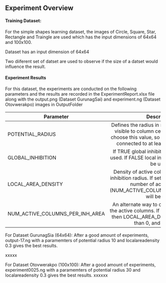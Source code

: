 ## Experiment Overview

#### Training Dataset:

For the simple shapes learning dataset, the images of Circle, Square, Star, Rectangle and Traingle are used which has the input dimensions of 64x64 and 100x100.

Dataset has an input dimension of 64x64


Two diiferent set of datset are used to observe if the size of a datset would influence the result.

#### Experiment Results

For this dataset, the experiments are conducted on the following parameters and the results are recorded in the ExperimentReport.xlsx file along with the output.png (Dataset GurunagSai) and experiment.ng (Dataset Otovwerakpo) images in OutputFolder

| Parameter       | Description         |
| ------------- |:-------------:|
| POTENTIAL_RADIUS      |Defines the radius in number of input cells visible to column cells. It is important to choose this value, so every input neuron is connected to at least a single column. |
| GLOBAL_INHIBITION      |If TRUE global inhibition algorithm will be used. If FALSE local inhibition algorithm will be used. |
| LOCAL_AREA_DENSITY      |Density of active columns inside of local inhibition radius. If set on value < 0, explicit number of active columns (NUM_ACTIVE_COLUMNS_PER_INH_AREA) will be used. |
| NUM_ACTIVE_COLUMNS_PER_INH_AREA     |An alternate way to control the density of the active columns. If this value is specified then LOCAL_AREA_DENSITY must be less than 0, and vice versa. |

For Dataset GurunagSia (64x64): After a good amount of experiments, output-17.ng with a paramemters of potential radius 10 and localareadensity 0.3 gives the best results.

xxxxx


For Dataset Otovwerakpo (100x100): After a good amount of experiments, experiment0025.ng with a paramemters of potential radius 30 and localareadensity 0.3 gives the best results.
xxxxxx

